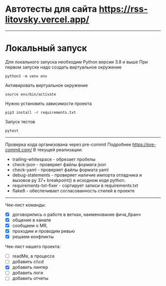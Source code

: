 # Автотесты для сайта https://rss-litovsky.vercel.app/

---

# Локальный запуск

Для локального запуска необходим Python версии 3.8 и выше
При первом запуске надо создать виртуальное окружение

```angular2html
python3 -m venv env
```

Активировать виртуальное окружение

```angular2html
source env/bin/activate
```

Нужно установить зависимости проекта

```angular2html
pip3 install -r requirements.txt
```

Запуск тестов

```angular2html
pytest
```
---

Проверка кода организована через pre-commit
Подробнее https://pre-commit.com/
В текущей реализации: 
* trailing-whitespace - обрезает пробелы
* check-json - проверяет файлы формата json
* check-yaml - проверяет файлы формата yaml
* debug-statements - проверяет наличие импорта отладчика и вызовов py 37+ breakpoint() в исходном коде python.
* requirements-txt-fixer - сортирует записи в requirements.txt
* flake8 - обеспечивает согласованность стилей в проекте

---

Чек-лист команды:
+ [x] договорились о работе в ветках, наименование фича_бранч
+ [x] общение в канале 
+ [x] сообщаем о MR, 
+ [x] проходим и проводим ревью
+ [x] решаем конфликты

Чек-лист нашего проекта:
+ [ ] readMe, в процессе
+ [ ] добавить ci\cd
+ [x] добавить линтер
+ [ ] добавить логи
+ [ ] добавить отчеты
